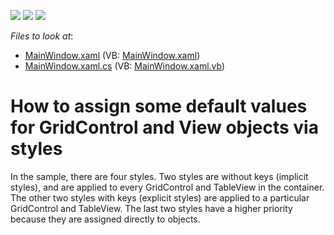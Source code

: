 <!-- default badges list -->
![](https://img.shields.io/endpoint?url=https://codecentral.devexpress.com/api/v1/VersionRange/128648349/10.1.7%2B)
[![](https://img.shields.io/badge/Open_in_DevExpress_Support_Center-FF7200?style=flat-square&logo=DevExpress&logoColor=white)](https://supportcenter.devexpress.com/ticket/details/E2624)
[![](https://img.shields.io/badge/📖_How_to_use_DevExpress_Examples-e9f6fc?style=flat-square)](https://docs.devexpress.com/GeneralInformation/403183)
<!-- default badges end -->
<!-- default file list -->
*Files to look at*:

* [MainWindow.xaml](./CS/StyleGridControlAndView/MainWindow.xaml) (VB: [MainWindow.xaml](./VB/StyleGridControlAndView/MainWindow.xaml))
* [MainWindow.xaml.cs](./CS/StyleGridControlAndView/MainWindow.xaml.cs) (VB: [MainWindow.xaml.vb](./VB/StyleGridControlAndView/MainWindow.xaml.vb))
<!-- default file list end -->
# How to assign some default values for GridControl and View objects via styles


<p>In the sample, there are four styles. Two styles are without keys (implicit styles), and are applied to every GridControl and TableView in the container. The other two styles with keys (explicit styles) are applied to a particular GridControl and TableView. The last two styles have a higher priority because they are assigned directly to objects.</p>

<br/>


